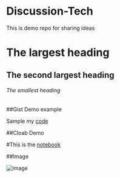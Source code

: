 # Discussion-Tech
This is demo repo for sharing ideas

# The largest heading
## The second largest heading
###### The smallest heading

##Gist Demo example

Sample my [code](https://gist.github.com/shravantibn/417e2f8f9cff769cf40971805fca5218)

##Cloab Demo

#This is the [notebook](https://github.com/shravantibn/Discussion-Tech/blob/main/tech_doc.ipynb)

##Image 

![image](https://user-images.githubusercontent.com/43784381/186690770-73234ec7-f2e2-4a21-bebf-ad8deb77e36f.png)


